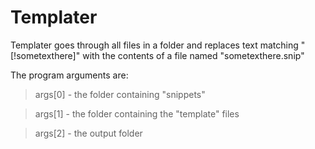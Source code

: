 

# Templater 

Templater goes through all files in a folder and replaces 
text matching "[!sometexthere]" with the contents of a 
file named "sometexthere.snip"

The program arguments are:

>args[0] - the folder containing "snippets"

>args[1] - the folder containing the "template" files

>args[2] - the output folder
